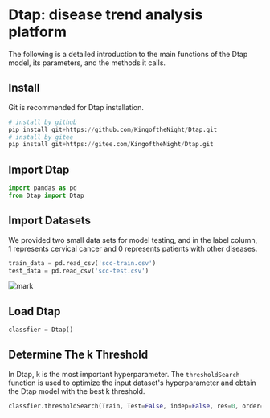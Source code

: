 # Dtap: disease trend analysis platform
The following is a detailed introduction to the main functions of the Dtap model, its parameters, and the methods it calls.
## Install
Git is recommended for Dtap installation.
```python
# install by github
pip install git+https://github.com/KingoftheNight/Dtap.git
# install by gitee
pip install git+https://gitee.com/KingoftheNight/Dtap.git
```
## Import Dtap
```python
import pandas as pd
from Dtap import Dtap
```
## Import Datasets
We provided two small data sets for model testing, and in the label column, 1 represents cervical cancer and 0 represents patients with other diseases.
```python
train_data = pd.read_csv('scc-train.csv')
test_data = pd.read_csv('scc-test.csv')
```
![mark](http://img.frankgene.top/blog/20230412/p76FEwytMg9n.png)
## Load Dtap
```python
classfier = Dtap()
```
## Determine The k Threshold
In Dtap, k is the most important hyperparameter. The `thresholdSearch` function is used to optimize the input dataset's hyperparameter and obtain the Dtap model with the best k threshold.
```python
classfier.thresholdSearch(Train, Test=False, indep=False, res=0, order='mcc', standard=None, model='RF')
```









